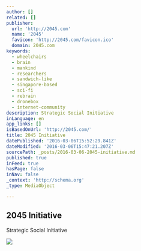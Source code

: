 ```yaml
---
author: []
related: []
publisher:
  url: 'http://2045.com'
  name: '2045'
  favicon: 'http://2045.com/favicon.ico'
  domain: 2045.com
keywords:
  - wheelchairs
  - brain
  - mankind
  - researchers
  - sandwich-like
  - singapore-based
  - sci-fi
  - rebrain
  - dronebox
  - internet-community
description: Strategic Social Initiative
inLanguage: en
app_links: []
isBasedOnUrl: 'http://2045.com/'
title: 2045 Initiative
datePublished: '2016-03-06T15:52:29.841Z'
dateModified: '2016-03-06T15:47:21.207Z'
sourcePath: _posts/2016-03-06-2045-initiative.md
published: true
inFeed: true
hasPage: false
inNav: false
_context: 'http://schema.org'
_type: MediaObject

---
```

<article style=""><h1>2045 Initiative</h1><p>Strategic Social Initiative</p><img src="http://2045.ru/images/en2045.jpg" /></article>